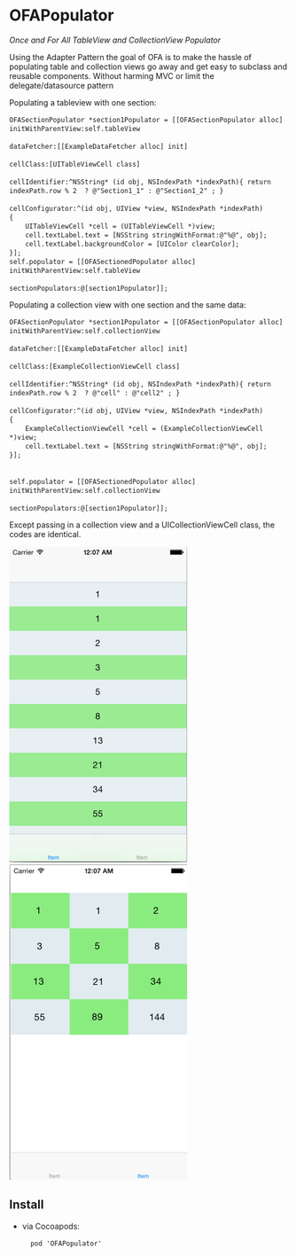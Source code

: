 OFAPopulator
============

*Once and For All TableView and CollectionView Populator*

Using the Adapter Pattern the goal of OFA is to make the hassle of populating table and collection views go away and get easy to subclass and reusable components. Without harming MVC or limit the delegate/datasource pattern

Populating a tableview with one section:

```objc
OFASectionPopulator *section1Populator = [[OFASectionPopulator alloc] initWithParentView:self.tableView
                                                                             dataFetcher:[[ExampleDataFetcher alloc] init]
                                                                               cellClass:[UITableViewCell class]
                                                                          cellIdentifier:^NSString* (id obj, NSIndexPath *indexPath){ return  indexPath.row % 2  ? @"Section1_1" : @"Section1_2" ; }
                                                                        cellConfigurator:^(id obj, UIView *view, NSIndexPath *indexPath)
{
    UITableViewCell *cell = (UITableViewCell *)view;
    cell.textLabel.text = [NSString stringWithFormat:@"%@", obj];
    cell.textLabel.backgroundColor = [UIColor clearColor];
}];
self.populator = [[OFASectionedPopulator alloc] initWithParentView:self.tableView
                                                 sectionPopulators:@[section1Populator]];

```

Populating a collection view with one section and the same data:

```objc
OFASectionPopulator *section1Populator = [[OFASectionPopulator alloc] initWithParentView:self.collectionView
                                                                             dataFetcher:[[ExampleDataFetcher alloc] init]
                                                                               cellClass:[ExampleCollectionViewCell class]
                                                                          cellIdentifier:^NSString* (id obj, NSIndexPath *indexPath){ return  indexPath.row % 2  ? @"cell" : @"cell2" ; }
                                                                        cellConfigurator:^(id obj, UIView *view, NSIndexPath *indexPath)
{
    ExampleCollectionViewCell *cell = (ExampleCollectionViewCell *)view;
    cell.textLabel.text = [NSString stringWithFormat:@"%@", obj];
}];


self.populator = [[OFASectionedPopulator alloc] initWithParentView:self.collectionView
                                                 sectionPopulators:@[section1Populator]];
```

Except passing in a collection view and a UICollectionViewCell class, the codes are identical.

![tableview](https://github.com/vikingosegundo/ofapopulator/raw/master/tableview.png) ![collectionview](https://github.com/vikingosegundo/ofapopulator/raw/master/collectionview.png)

## Install

* via Cocoapods:

        pod 'OFAPopulator'
